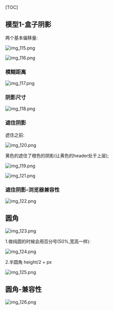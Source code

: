 [TOC]


## 模型1-盒子阴影

两个基本偏移量:

![img_115.png](img_115.png)


![img_116.png](img_116.png)


### 模糊距离
![img_117.png](img_117.png)

### 阴影尺寸
![img_118.png](img_118.png)


### 遮住阴影
遮住之前:

![img_120.png](img_120.png)

黄色的遮住了橙色的阴影(让黄色的header处于上层);

![img_119.png](img_119.png)

![img_121.png](img_121.png)


### 遮住阴影-浏览器兼容性

![img_122.png](img_122.png)



## 圆角
![img_123.png](img_123.png)

1.做纯圆的时候会用百分号(50%,宽高一样):

![img_124.png](img_124.png)

2.半圆角 height/2  + px

![img_125.png](img_125.png)


## 圆角-兼容性

![img_126.png](img_126.png)











